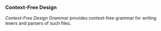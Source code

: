 ### Context-Free Design

*Context-Free Design Grammar* provides context-free grammar for writing lexers and parsers of such files.